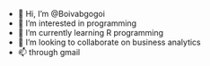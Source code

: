 - 👋 Hi, I’m @Boivabgogoi
- 👀 I’m interested in programming
- 🌱 I’m currently learning R programming
- 💞️ I’m looking to collaborate on business analytics
- 📫 through gmail

<!---
Boivabgogoi/Boivabgogoi is a ✨ special ✨ repository because its `README.md` (this file) appears on your GitHub profile.
You can click the Preview link to take a look at your changes.
--->
